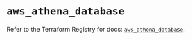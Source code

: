 # `aws_athena_database`

Refer to the Terraform Registry for docs: [`aws_athena_database`](https://registry.terraform.io/providers/hashicorp/aws/6.8.0/docs/resources/athena_database).
